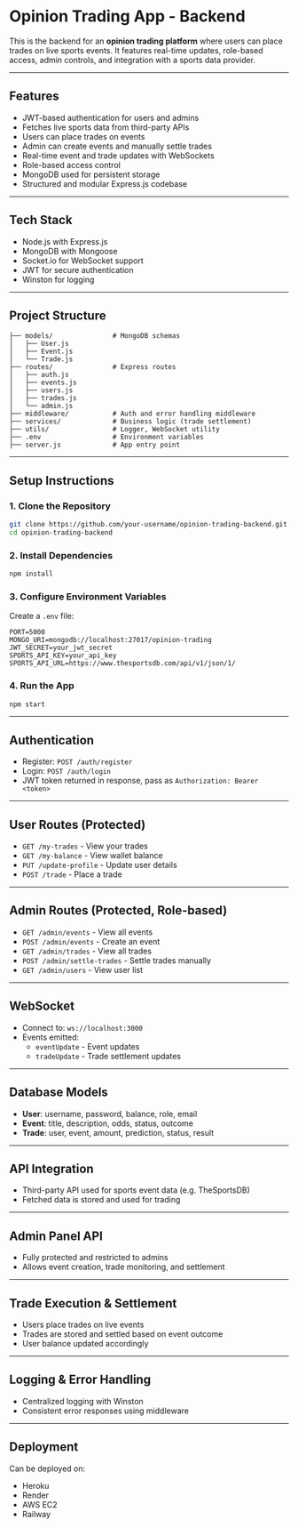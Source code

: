 # Opinion Trading App - Backend

This is the backend for an **opinion trading platform** where users can place trades on live sports events. It features real-time updates, role-based access, admin controls, and integration with a sports data provider.

---

## Features

- JWT-based authentication for users and admins
- Fetches live sports data from third-party APIs
- Users can place trades on events
- Admin can create events and manually settle trades
- Real-time event and trade updates with WebSockets
- Role-based access control
- MongoDB used for persistent storage
- Structured and modular Express.js codebase

---

## Tech Stack

- Node.js with Express.js
- MongoDB with Mongoose
- Socket.io for WebSocket support
- JWT for secure authentication
- Winston for logging

---

## Project Structure

```
├── models/               # MongoDB schemas
│   ├── User.js
│   ├── Event.js
│   └── Trade.js
├── routes/               # Express routes
│   ├── auth.js
│   ├── events.js
│   ├── users.js
│   ├── trades.js
│   └── admin.js
├── middleware/           # Auth and error handling middleware
├── services/             # Business logic (trade settlement)
├── utils/                # Logger, WebSocket utility
├── .env                  # Environment variables
├── server.js             # App entry point
```

---

## Setup Instructions

### 1. Clone the Repository

```bash
git clone https://github.com/your-username/opinion-trading-backend.git
cd opinion-trading-backend
```

### 2. Install Dependencies

```bash
npm install
```

### 3. Configure Environment Variables

Create a `.env` file:

```env
PORT=5000
MONGO_URI=mongodb://localhost:27017/opinion-trading
JWT_SECRET=your_jwt_secret
SPORTS_API_KEY=your_api_key
SPORTS_API_URL=https://www.thesportsdb.com/api/v1/json/1/
```

### 4. Run the App

```bash
npm start
```

---

## Authentication

- Register: `POST /auth/register`
- Login: `POST /auth/login`
- JWT token returned in response, pass as `Authorization: Bearer <token>`

---

## User Routes (Protected)

- `GET /my-trades` - View your trades
- `GET /my-balance` - View wallet balance
- `PUT /update-profile` - Update user details
- `POST /trade` - Place a trade

---

## Admin Routes (Protected, Role-based)

- `GET /admin/events` - View all events
- `POST /admin/events` - Create an event
- `GET /admin/trades` - View all trades
- `POST /admin/settle-trades` - Settle trades manually
- `GET /admin/users` - View user list

---

## WebSocket

- Connect to: `ws://localhost:3000`
- Events emitted:
  - `eventUpdate` - Event updates
  - `tradeUpdate` - Trade settlement updates

---

## Database Models

- **User**: username, password, balance, role, email
- **Event**: title, description, odds, status, outcome
- **Trade**: user, event, amount, prediction, status, result

---

## API Integration

- Third-party API used for sports event data (e.g. TheSportsDB)
- Fetched data is stored and used for trading

---

## Admin Panel API

- Fully protected and restricted to admins
- Allows event creation, trade monitoring, and settlement

---

## Trade Execution & Settlement

- Users place trades on live events
- Trades are stored and settled based on event outcome
- User balance updated accordingly

---

## Logging & Error Handling

- Centralized logging with Winston
- Consistent error responses using middleware

---

## Deployment

Can be deployed on:
- Heroku
- Render
- AWS EC2
- Railway